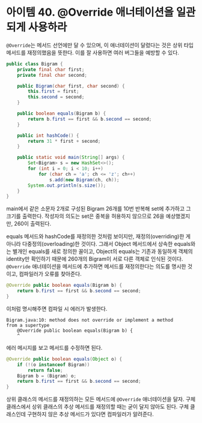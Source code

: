 # 아이템 40. @Override 애너테이션을 일관되게 사용하라
`@Override`는 메서드 선언에만 달 수 있으며, 이 애너테이션이 달렸다는 것은 상위 타입 메서드를 재정의했음을 뜻한다.
이를 잘 사용하면 여러 버그들을 예방할 수 있다.
```java
public class Bigram {
    private final char first;
    private final char second;

    public Bigram(char first, char second) {
        this.first = first;
        this.second = second;
    }

    public boolean equals(Bigram b) {
        return b.first == first && b.second == second;
    }

    public int hashCode() {
        return 31 * first + second;
    }

    public static void main(String[] args) {
        Set<Bigram> s = new HashSet<>();
        for (int i = 0; i < 10; i++)
            for (char ch = 'a'; ch <= 'z'; ch++)
                s.add(new Bigram(ch, ch));
        System.out.println(s.size());
    }
}

```
main에서 같은 소문자 2개로 구성된 Bigram 26개를 10번 반복해 set에 추가하고 그 크기를 출력한다.
작성자의 의도는 set은 중복을 허용하지 않으므로 26을 예상했겠지만, 260이 출력된다.

equals 메서드와 hashCode를 재정의한 것처럼 보이지만, 재정의(overriding)한 게 아니라 다중정의(overloading)한 것이다.
그래서 Object 메서드에서 상속한 equals와는 별개인 equals를 새로 정의한 꼴이고, Object의 equals는 기존과 동일하게 객체의 identity만 확인하기 때문에 260개의 Bigram이 서로 다른 객체로 인식된 것이다.
`@Override` 애너테이션을 메서드에 추가하면 메서드를 재정의한다는 의도를 명시한 것이고, 컴파일러가 오류를 찾아준다.
```java
@Override public boolean equals(Bigram b) {
    return b.first == first && b.second == second;
}
```
이처럼 명시해주면 컴파일 시 에러가 발생한다.
```text
Bigram.java:10: method does not override or implement a method
from a supertype
    @Override public boolean equals(Bigram b) {
    ^
```
에러 메시지를 보고 메서드를 수정하면 된다.
```java
@Override public boolean equals(Object o) {
    if (!(o instanceof Bigram))
        return false;
    Bigram b = (Bigram) o;
    return b.first == first && b.second == second;
}
```

상위 클래스의 메서드를 재정의하는 모든 메서드에 `@Override` 애너테이션을 달자.
구체 클래스에서 상위 클래스의 추상 메서드를 재정의할 때는 굳이 달지 않아도 된다.
구체 클래스인데 구현하지 않은 추상 메서드가 있다면 컴파일러가 알려준다.
